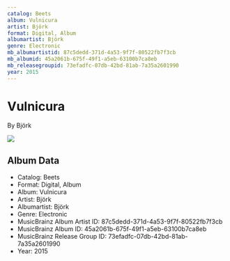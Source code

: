 ```yaml
---
catalog: Beets
album: Vulnicura
artist: Björk
format: Digital, Album
albumartist: Björk
genre: Electronic
mb_albumartistid: 87c5dedd-371d-4a53-9f7f-80522fb7f3cb
mb_albumid: 45a2061b-675f-49f1-a5eb-63100b7ca8eb
mb_releasegroupid: 73efadfc-07db-42bd-81ab-7a35a2601990
year: 2015
---
```


# Vulnicura

By Björk

![](../../assets/beetscovers/Björk-Vulnicura.jpg)

## Album Data

- Catalog: Beets
- Format: Digital, Album
- Album: Vulnicura
- Artist: Björk
- Albumartist: Björk
- Genre: Electronic
- MusicBrainz Album Artist ID: 87c5dedd-371d-4a53-9f7f-80522fb7f3cb
- MusicBrainz Album ID: 45a2061b-675f-49f1-a5eb-63100b7ca8eb
- MusicBrainz Release Group ID: 73efadfc-07db-42bd-81ab-7a35a2601990
- Year: 2015

